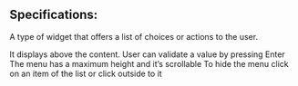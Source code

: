 ## Specifications:

A type of widget that offers a list of choices or actions to the user.

It displays above the content.
User can validate a value by pressing Enter
The menu has a maximum height and it’s scrollable
To hide the menu click on an item of the list or click outside to it
